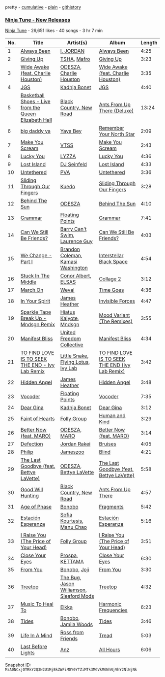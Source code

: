 pretty - [cumulative](/playlists/cumulative/1rq5TZtl1Z46v2gRAMtmmW.md) - [plain](/playlists/plain/1rq5TZtl1Z46v2gRAMtmmW) - [githistory](https://github.githistory.xyz/mackorone/spotify-playlist-archive/blob/main/playlists/plain/1rq5TZtl1Z46v2gRAMtmmW)

### [Ninja Tune \- New Releases](https://open.spotify.com/playlist/1rq5TZtl1Z46v2gRAMtmmW)

> 

[Ninja Tune](https://open.spotify.com/user/ninja-tune) - 26,651 likes - 40 songs - 3 hr 7 min

| No. | Title | Artist(s) | Album | Length |
|---|---|---|---|---|
| 1 | [Always Been](https://open.spotify.com/track/0oMABvqsnoeQkHMWMCu8jy) | [I\. JORDAN](https://open.spotify.com/artist/5RMLpCv3ic2KtGnqJ7eMG4) | [Always Been](https://open.spotify.com/album/10SELiFQ5TbsmxH0pmAHYs) | 4:25 |
| 2 | [Giving Up](https://open.spotify.com/track/61rELAKbEKXdidjxXviWd0) | [TSHA](https://open.spotify.com/artist/2kLa7JZu4Ijdz1Gle2khZh), [Mafro](https://open.spotify.com/artist/2Y9v3pyVuYM0o8bSLAUUZm) | [Giving Up](https://open.spotify.com/album/2u0L2wbAbJAw5cx00Wk6zE) | 3:23 |
| 3 | [Wide Awake \(feat\. Charlie Houston\)](https://open.spotify.com/track/4lKSHi12cKgQlXwkrPHQ6s) | [ODESZA](https://open.spotify.com/artist/21mKp7DqtSNHhCAU2ugvUw), [Charlie Houston](https://open.spotify.com/artist/6BkSTbIWZrLZZK0sa2GehR) | [Wide Awake \(feat\. Charlie Houston\)](https://open.spotify.com/album/4x2RP82FqTREo8eBp0LgI6) | 3:35 |
| 4 | [JGS](https://open.spotify.com/track/0lYuxJG0W5ReSZ31j6Lnqv) | [Kadhja Bonet](https://open.spotify.com/artist/6sqZoZxe9BQwk7Zxh6STfF) | [JGS](https://open.spotify.com/album/09134EF46MKmsFGuFU4lZj) | 4:40 |
| 5 | [Basketball Shoes \- Live from the Queen Elizabeth Hall](https://open.spotify.com/track/0pemQSbjPQbJllCNTlsmBu) | [Black Country, New Road](https://open.spotify.com/artist/3PP6ghmOlDl2jaKaH0avUN) | [Ants From Up There \(Deluxe\)](https://open.spotify.com/album/4ZGAjDHKwwcMZSkDALzlSO) | 13:24 |
| 6 | [big daddy ya](https://open.spotify.com/track/5LUqDKwcT3sT2yDRRmKTwd) | [Yaya Bey](https://open.spotify.com/artist/6tpaMMCs8X6o8j9H5OmWmT) | [Remember Your North Star](https://open.spotify.com/album/7BhMDGBQ6xtZl1LwOwueYO) | 2:09 |
| 7 | [Make You Scream](https://open.spotify.com/track/0EeMLsi9eUQokrejzb7WTH) | [VTSS](https://open.spotify.com/artist/0zo109NM3S7CqHpvlXwqEN) | [Make You Scream](https://open.spotify.com/album/6D7tuGipq3Q40SgM47rW46) | 2:43 |
| 8 | [Lucky You](https://open.spotify.com/track/0E10pZR7dp8QkUjXT57qru) | [LYZZA](https://open.spotify.com/artist/57xaBKepmdqQ6BjXkiHa4B) | [Lucky You](https://open.spotify.com/album/73kzrMZuaXfa9AT7UviQLZ) | 4:36 |
| 9 | [Lost Island](https://open.spotify.com/track/7oZ1Px5qTBgeDS3vo1YMfr) | [DJ Seinfeld](https://open.spotify.com/artist/37YzpfBeFju8QRZ3g0Ha1Q) | [Lost Island](https://open.spotify.com/album/4ztEDBvcCmE1RRpEMI0KM0) | 4:33 |
| 10 | [Untethered](https://open.spotify.com/track/316Co4rvVxEFZ40FY8BbK8) | [PVA](https://open.spotify.com/artist/2d2ElnqC2cMPp7zcSyv3yG) | [Untethered](https://open.spotify.com/album/4Vt4MU6r8NarsGofjJ6Bhv) | 3:36 |
| 11 | [Sliding Through Our Fingers](https://open.spotify.com/track/3LokxWAip3rF7vtclR5Ij4) | [Kuedo](https://open.spotify.com/artist/1SYQUJukd40ps4z6RT77rC) | [Sliding Through Our Fingers](https://open.spotify.com/album/5q6pItkhxFsXX5GZZU9QX2) | 3:28 |
| 12 | [Behind The Sun](https://open.spotify.com/track/7tRXTDi87CiAqU5sIBQfIC) | [ODESZA](https://open.spotify.com/artist/21mKp7DqtSNHhCAU2ugvUw) | [Behind The Sun](https://open.spotify.com/album/7KcUnyTc5PxSkO2O1p8uob) | 4:10 |
| 13 | [Grammar](https://open.spotify.com/track/4wgE9XKaHBl9E42jK7AgVu) | [Floating Points](https://open.spotify.com/artist/2AR42Ur9PcchQDtEdwkv4L) | [Grammar](https://open.spotify.com/album/5UNPHRM6OIx2ePeHbP3MOi) | 7:41 |
| 14 | [Can We Still Be Friends?](https://open.spotify.com/track/57UOWrbEXa4wrcfuOs7Xuj) | [Barry Can't Swim](https://open.spotify.com/artist/0vTVU0KH0CVzijsoKGsTPl), [Laurence Guy](https://open.spotify.com/artist/1PTEiCpkzNkLNgMi1LL8JR) | [Can We Still Be Friends?](https://open.spotify.com/album/0KcN7nF5IZu4x90dwmxBDC) | 4:03 |
| 15 | [We Change \- Part I](https://open.spotify.com/track/3FbfmIk5HTatLxCrGH22z5) | [Brandon Coleman](https://open.spotify.com/artist/1bCEhVC3192xS5WteIaXOs), [Kamasi Washington](https://open.spotify.com/artist/6HQYnRM4OzToCYPpVBInuU) | [Interstellar Black Space](https://open.spotify.com/album/4hwDNOEvEfPSKCsByLpapO) | 4:54 |
| 16 | [Stuck In The Middle](https://open.spotify.com/track/51vIyYq0fS8oZbIX0jGwuX) | [Conor Albert](https://open.spotify.com/artist/0zJjil03QRbxSliMkw230M), [ELSAS](https://open.spotify.com/artist/3DXu8CSVepHWKsHHMMOuEo) | [Collage 2](https://open.spotify.com/album/2FTiYTP7AkfFehikQoGatR) | 3:12 |
| 17 | [March On](https://open.spotify.com/track/3sd9QKIResfhBak1dgZyap) | [Weval](https://open.spotify.com/artist/12tZvy2xFpWSkuJ3FsfisZ) | [Time Goes](https://open.spotify.com/album/3QXhljB4WyuQRD5LNdh1zv) | 4:36 |
| 18 | [In Your Spirit](https://open.spotify.com/track/4PQPYZ863197i6DImT4fmY) | [James Heather](https://open.spotify.com/artist/7GMpkbegUlL4UvUe5w47zu) | [Invisible Forces](https://open.spotify.com/album/77VUrQTnM0m5F1fIbdiwXr) | 4:47 |
| 19 | [Sparkle Tape Break Up \- Mndsgn Remix](https://open.spotify.com/track/1I36mRlYXhAkUVygbtPZGd) | [Hiatus Kaiyote](https://open.spotify.com/artist/43JlwunhXm1oqdKyOa2Z9Y), [Mndsgn](https://open.spotify.com/artist/4GcpBLY8g8NrmimWbssM26) | [Mood Variant \(The Remixes\)](https://open.spotify.com/album/7mozKcwF1bQhD7zmSuCzvk) | 3:55 |
| 20 | [Manifest Bliss](https://open.spotify.com/track/00zuA8ffiWgB0V1xWDsZMD) | [United Freedom Collective](https://open.spotify.com/artist/37OT8Wms6fBIzNUJW0d1PW) | [Manifest Bliss](https://open.spotify.com/album/5sNkxXwePuzlom2AJQi5cf) | 4:34 |
| 21 | [TO FIND LOVE IS TO SEEK THE END \- Ivy Lab Remix](https://open.spotify.com/track/0c2NAdPReN7SUNR809lkVR) | [Little Snake](https://open.spotify.com/artist/2Hr12vmF0ozKYzLjPB2ZfX), [Flying Lotus](https://open.spotify.com/artist/29XOeO6KIWxGthejQqn793), [Ivy Lab](https://open.spotify.com/artist/3VXCvo9Sr0hbZ4mk6VOKBs) | [TO FIND LOVE IS TO SEEK THE END \(Ivy Lab Remix\)](https://open.spotify.com/album/6G9cHPZ03iG8q1749C4PJt) | 3:42 |
| 22 | [Hidden Angel](https://open.spotify.com/track/6txbToi4pugOMA8zro3Ma9) | [James Heather](https://open.spotify.com/artist/7GMpkbegUlL4UvUe5w47zu) | [Hidden Angel](https://open.spotify.com/album/48m80PFbxDUrWQreHMgIXZ) | 3:48 |
| 23 | [Vocoder](https://open.spotify.com/track/4nT9x3zgwomLhyuc6ZXPeD) | [Floating Points](https://open.spotify.com/artist/2AR42Ur9PcchQDtEdwkv4L) | [Vocoder](https://open.spotify.com/album/7nlHOrNbeFFid40EuBoTsN) | 7:35 |
| 24 | [Dear Gina](https://open.spotify.com/track/3GoL5HaRpCMpVrJhP1akfh) | [Kadhja Bonet](https://open.spotify.com/artist/6sqZoZxe9BQwk7Zxh6STfF) | [Dear Gina](https://open.spotify.com/album/5eCcHgXBq66ckMzetu0VfJ) | 3:12 |
| 25 | [Faint of Hearts](https://open.spotify.com/track/0CaOlIGjs5oZH8V7zzTEIb) | [Folly Group](https://open.spotify.com/artist/39RnqcMpFSK4e7tbODSsaP) | [Human and Kind](https://open.spotify.com/album/6NVZcL5hrDcO3QlEC6Wy40) | 3:29 |
| 26 | [Better Now \(feat\. MARO\)](https://open.spotify.com/track/1iSuktdIdWrdfq0slQ4auO) | [ODESZA](https://open.spotify.com/artist/21mKp7DqtSNHhCAU2ugvUw), [MARO](https://open.spotify.com/artist/3NP4jJcW3R6qO6rbtnH0wn) | [Better Now \(feat\. MARO\)](https://open.spotify.com/album/2Yf834YZ8vDNN7mcjJ0FEo) | 3:14 |
| 27 | [Defection](https://open.spotify.com/track/3I4tQHg9oJ9jYtQJTKb2QO) | [Jordan Rakei](https://open.spotify.com/artist/24icoQNJSEWNu3XvqKBR68) | [Bruises](https://open.spotify.com/album/6uHzKD648X9MoK0Z2vo8LW) | 4:05 |
| 28 | [Philip](https://open.spotify.com/track/41tqllNwBvxWR4uf7kEnQ1) | [Jameszoo](https://open.spotify.com/artist/5qvYokMeJUfBYTqaUnegE8) | [Blind](https://open.spotify.com/album/6VUfuupSMlz8fQNEp1dO26) | 4:21 |
| 29 | [The Last Goodbye \(feat\. Bettye LaVette\)](https://open.spotify.com/track/4XeIiGpUBshIfs9yrBDVZC) | [ODESZA](https://open.spotify.com/artist/21mKp7DqtSNHhCAU2ugvUw), [Bettye LaVette](https://open.spotify.com/artist/55U998XxmxjicLMKDSz6R3) | [The Last Goodbye \(feat\. Bettye LaVette\)](https://open.spotify.com/album/4vpnU0Hu4c0KNq2p4nz4U2) | 5:58 |
| 30 | [Good Will Hunting](https://open.spotify.com/track/0Ppd0oDauQpaQgNvpHzq24) | [Black Country, New Road](https://open.spotify.com/artist/3PP6ghmOlDl2jaKaH0avUN) | [Ants From Up There](https://open.spotify.com/album/21xp7NdU1ajmO1CX0w2Egd) | 4:57 |
| 31 | [Age of Phase](https://open.spotify.com/track/0xIo8d1CLxARzQhaZwJ1RM) | [Bonobo](https://open.spotify.com/artist/0cmWgDlu9CwTgxPhf403hb) | [Fragments](https://open.spotify.com/album/4KjbNbnTnJ97kZgQkOHr6v) | 5:42 |
| 32 | [Estación Esperanza](https://open.spotify.com/track/1jGkLUJCl46NmXIM6rUghn) | [Sofia Kourtesis](https://open.spotify.com/artist/7wXTWO45lqpUejDkike0Gf), [Manu Chao](https://open.spotify.com/artist/6wH6iStAh4KIaWfuhf0NYM) | [Estación Esperanza](https://open.spotify.com/album/64q41JtvnThaB2VaVrqfpQ) | 5:16 |
| 33 | [I Raise You \(The Price of Your Head\)](https://open.spotify.com/track/302te1PaXydwxxX6aIjkhn) | [Folly Group](https://open.spotify.com/artist/39RnqcMpFSK4e7tbODSsaP) | [I Raise You \(The Price of Your Head\)](https://open.spotify.com/album/0KGJSvayWmKlbQW49bZQIt) | 3:51 |
| 34 | [Close Your Eyes](https://open.spotify.com/track/1JkiUUejePFuSJkbCxiOta) | [Prospa](https://open.spotify.com/artist/6HabM2PUM519iIxervGWSb), [KETTAMA](https://open.spotify.com/artist/3an9rnsXKPCAMlZgH4A0n4) | [Close Your Eyes](https://open.spotify.com/album/3Em33jXolcIXpBUskbbSiQ) | 6:30 |
| 35 | [From You](https://open.spotify.com/track/3Qfqbu22C7aK2MuWBSnM5A) | [Bonobo](https://open.spotify.com/artist/0cmWgDlu9CwTgxPhf403hb), [Joji](https://open.spotify.com/artist/3MZsBdqDrRTJihTHQrO6Dq) | [From You](https://open.spotify.com/album/7CynwysFOxoGWp1QLAB6uZ) | 3:30 |
| 36 | [Treetop](https://open.spotify.com/track/1ByVcp77Vftr2riEwpbyXF) | [The Bug](https://open.spotify.com/artist/213i4NKah1DX9q0FNiKsuw), [Jason Williamson](https://open.spotify.com/artist/6FXpwZCAFTac1SZyvCXBeI), [Sleaford Mods](https://open.spotify.com/artist/0otAqZw8htTsGHfqR491Yh) | [Treetop](https://open.spotify.com/album/5OT7OHLukEWenm3TntjvhS) | 4:32 |
| 37 | [Music To Heal To](https://open.spotify.com/track/2KvkzuYVnHaGEYbY5gfF8R) | [Elkka](https://open.spotify.com/artist/5Ly0z60jjgsY4rkmjRFtPS) | [Harmonic Frequencies](https://open.spotify.com/album/0xk9jsZcE6LAl9jNEqBQz7) | 6:23 |
| 38 | [Tides](https://open.spotify.com/track/7rRYiBxeudiHMNmgptnne9) | [Bonobo](https://open.spotify.com/artist/0cmWgDlu9CwTgxPhf403hb), [Jamila Woods](https://open.spotify.com/artist/4UodukR17NIQfNu5uaqm9B) | [Tides](https://open.spotify.com/album/2ygrwR30mOdEfqh2eJcGNY) | 3:46 |
| 39 | [Life In A Mind](https://open.spotify.com/track/4JVF59QcAnw65v74ZK4DW2) | [Ross from Friends](https://open.spotify.com/artist/1Ma3pJzPIrAyYPNRkp3SUF) | [Tread](https://open.spotify.com/album/5wKXfInna4rPKYVhdiSgQA) | 5:03 |
| 40 | [Last Before Lights](https://open.spotify.com/track/4XJzx9heqQe10RmwHRVYIl) | [Anz](https://open.spotify.com/artist/1Ysz8yMgr4g1Ol3l1m3yOt) | [All Hours](https://open.spotify.com/album/3IR4b0tGlu8yYzHFix9TwN) | 6:06 |

Snapshot ID: `MzA0NCxjOTRkY2Q3N2U1MjBkZWFiMDY0YTZiMTk3MGVkMGNhNjVhY2NlNjNk`
